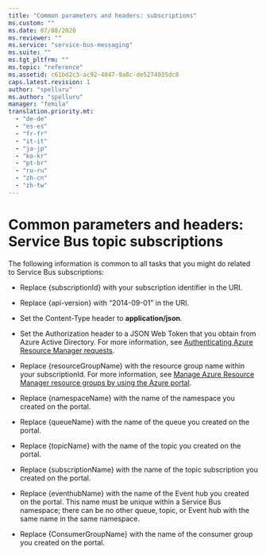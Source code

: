 ```yaml
---
title: "Common parameters and headers: subscriptions"
ms.custom: ""
ms.date: 07/08/2020
ms.reviewer: ""
ms.service: "service-bus-messaging"
ms.suite: ""
ms.tgt_pltfrm: ""
ms.topic: "reference"
ms.assetid: c61bd2c3-ac92-4047-9a8c-de5274035dc8
caps.latest.revision: 1
author: "spelluru"
ms.author: "spelluru"
manager: "femila"
translation.priority.mt: 
  - "de-de"
  - "es-es"
  - "fr-fr"
  - "it-it"
  - "ja-jp"
  - "ko-kr"
  - "pt-br"
  - "ru-ru"
  - "zh-cn"
  - "zh-tw"
---
```


# Common parameters and headers: Service Bus topic subscriptions
  
 The following information is common to all tasks that you might do related to Service Bus subscriptions:  
  
-   Replace {subscriptionId} with your subscription identifier in the URI.  
  
-   Replace {api-version} with “2014-09-01” in the URI.  
  
-   Set the Content-Type header to **application/json**.  
  
-   Set the Authorization header to a JSON Web Token that you obtain from Azure Active Directory. For more information, see [Authenticating Azure Resource Manager requests](/rest/api/resources).  
  
-   Replace {resourceGroupName} with the resource group name within your subscriptionId. For more information, see [Manage Azure Resource Manager resource groups by using the Azure portal](/azure/azure-resource-manager/manage-resource-groups-portal).  
  
-   Replace {namespaceName} with the name of the namespace you created on the portal.  
  
-   Replace {queueName} with the name of the queue you created on the portal.  
  
-   Replace {topicName} with the name of the topic you created on the portal.  
  
-   Replace {subscriptionName} with the name of the topic subscription you created on the portal.  
  
-   Replace {eventhubName} with the name of the Event hub you created on the portal. This name must be unique within a Service Bus namespace; there can be no other queue, topic, or Event hub with the same name in the same namespace.  
  
-   Replace {ConsumerGroupName} with the name of the consumer group you created on the portal.  

